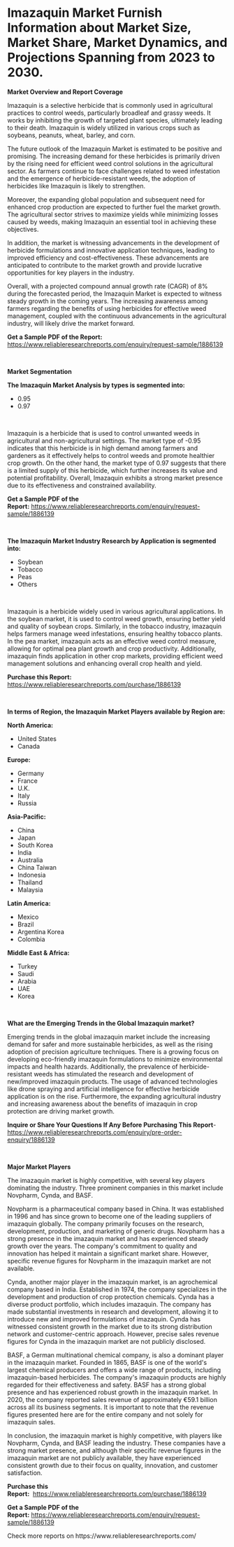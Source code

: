 <p><h1>Imazaquin Market Furnish Information about Market Size, Market Share, Market Dynamics, and Projections Spanning from 2023 to 2030.</h1></p><p><strong>Market Overview and Report Coverage</strong></p>
<p><p>Imazaquin is a selective herbicide that is commonly used in agricultural practices to control weeds, particularly broadleaf and grassy weeds. It works by inhibiting the growth of targeted plant species, ultimately leading to their death. Imazaquin is widely utilized in various crops such as soybeans, peanuts, wheat, barley, and corn.</p><p>The future outlook of the Imazaquin Market is estimated to be positive and promising. The increasing demand for these herbicides is primarily driven by the rising need for efficient weed control solutions in the agricultural sector. As farmers continue to face challenges related to weed infestation and the emergence of herbicide-resistant weeds, the adoption of herbicides like Imazaquin is likely to strengthen.</p><p>Moreover, the expanding global population and subsequent need for enhanced crop production are expected to further fuel the market growth. The agricultural sector strives to maximize yields while minimizing losses caused by weeds, making Imazaquin an essential tool in achieving these objectives.</p><p>In addition, the market is witnessing advancements in the development of herbicide formulations and innovative application techniques, leading to improved efficiency and cost-effectiveness. These advancements are anticipated to contribute to the market growth and provide lucrative opportunities for key players in the industry.</p><p>Overall, with a projected compound annual growth rate (CAGR) of 8% during the forecasted period, the Imazaquin Market is expected to witness steady growth in the coming years. The increasing awareness among farmers regarding the benefits of using herbicides for effective weed management, coupled with the continuous advancements in the agricultural industry, will likely drive the market forward.</p></p>
<p><strong>Get a Sample PDF of the Report:</strong> <a href="https://www.reliableresearchreports.com/enquiry/request-sample/1886139">https://www.reliableresearchreports.com/enquiry/request-sample/1886139</a></p>
<p>&nbsp;</p>
<p><strong>Market Segmentation</strong></p>
<p><strong>The Imazaquin Market Analysis by types is segmented into:</strong></p>
<p><ul><li>0.95</li><li>0.97</li></ul></p>
<p>&nbsp;</p>
<p><p>Imazaquin is a herbicide that is used to control unwanted weeds in agricultural and non-agricultural settings. The market type of -0.95 indicates that this herbicide is in high demand among farmers and gardeners as it effectively helps to control weeds and promote healthier crop growth. On the other hand, the market type of 0.97 suggests that there is a limited supply of this herbicide, which further increases its value and potential profitability. Overall, Imazaquin exhibits a strong market presence due to its effectiveness and constrained availability.</p></p>
<p><strong>Get a Sample PDF of the Report:</strong>&nbsp;<a href="https://www.reliableresearchreports.com/enquiry/request-sample/1886139">https://www.reliableresearchreports.com/enquiry/request-sample/1886139</a></p>
<p>&nbsp;</p>
<p><strong>The Imazaquin Market Industry Research by Application is segmented into:</strong></p>
<p><ul><li>Soybean</li><li>Tobacco</li><li>Peas</li><li>Others</li></ul></p>
<p>&nbsp;</p>
<p><p>Imazaquin is a herbicide widely used in various agricultural applications. In the soybean market, it is used to control weed growth, ensuring better yield and quality of soybean crops. Similarly, in the tobacco industry, imazaquin helps farmers manage weed infestations, ensuring healthy tobacco plants. In the pea market, imazaquin acts as an effective weed control measure, allowing for optimal pea plant growth and crop productivity. Additionally, imazaquin finds application in other crop markets, providing efficient weed management solutions and enhancing overall crop health and yield.</p></p>
<p><strong>Purchase this Report:</strong>&nbsp; <a href="https://www.reliableresearchreports.com/purchase/1886139">https://www.reliableresearchreports.com/purchase/1886139</a></p>
<p>&nbsp;</p>
<p><strong>In terms of Region, the Imazaquin Market Players available by Region are:</strong></p>
<p>
    <p> <strong> North America: </strong>
        <ul>
            <li>United States</li>
            <li>Canada</li>
        </ul>
        </p> 
    <p> <strong> Europe: </strong>
        <ul>
            <li>Germany</li>
            <li>France</li>
            <li>U.K.</li>
            <li>Italy</li>
            <li>Russia</li>
        </ul>
        </p> 
    <p> <strong> Asia-Pacific: </strong>
        <ul>
            <li>China</li>
            <li>Japan</li>
            <li>South Korea</li>
            <li>India</li>
            <li>Australia</li>
            <li>China Taiwan</li>
            <li>Indonesia</li>
            <li>Thailand</li>
            <li>Malaysia</li>
        </ul>
        </p> 
    <p> <strong> Latin America: </strong>
        <ul>
            <li>Mexico</li>
            <li>Brazil</li>
            <li>Argentina Korea</li>
            <li>Colombia</li>
        </ul>
        </p> 
    <p> <strong> Middle East & Africa: </strong>
        <ul>
            <li>Turkey</li>
            <li>Saudi</li>
            <li>Arabia</li>
            <li>UAE</li>
            <li>Korea</li>
        </ul>
    </p>
    </p>
<p>&nbsp;</p>
<p><strong>What are the Emerging Trends in the Global Imazaquin market?</strong></p>
<p><p>Emerging trends in the global imazaquin market include the increasing demand for safer and more sustainable herbicides, as well as the rising adoption of precision agriculture techniques. There is a growing focus on developing eco-friendly imazaquin formulations to minimize environmental impacts and health hazards. Additionally, the prevalence of herbicide-resistant weeds has stimulated the research and development of new/improved imazaquin products. The usage of advanced technologies like drone spraying and artificial intelligence for effective herbicide application is on the rise. Furthermore, the expanding agricultural industry and increasing awareness about the benefits of imazaquin in crop protection are driving market growth.</p></p>
<p><strong>Inquire or Share Your Questions If Any Before Purchasing This Report</strong>- <a href="https://www.reliableresearchreports.com/enquiry/pre-order-enquiry/1886139">https://www.reliableresearchreports.com/enquiry/pre-order-enquiry/1886139</a></p>
<p>&nbsp;</p>
<p><strong>Major Market Players</strong></p>
<p><p>The imazaquin market is highly competitive, with several key players dominating the industry. Three prominent companies in this market include Novpharm, Cynda, and BASF.</p><p>Novpharm is a pharmaceutical company based in China. It was established in 1996 and has since grown to become one of the leading suppliers of imazaquin globally. The company primarily focuses on the research, development, production, and marketing of generic drugs. Novpharm has a strong presence in the imazaquin market and has experienced steady growth over the years. The company's commitment to quality and innovation has helped it maintain a significant market share. However, specific revenue figures for Novpharm in the imazaquin market are not available.</p><p>Cynda, another major player in the imazaquin market, is an agrochemical company based in India. Established in 1974, the company specializes in the development and production of crop protection chemicals. Cynda has a diverse product portfolio, which includes imazaquin. The company has made substantial investments in research and development, allowing it to introduce new and improved formulations of imazaquin. Cynda has witnessed consistent growth in the market due to its strong distribution network and customer-centric approach. However, precise sales revenue figures for Cynda in the imazaquin market are not publicly disclosed.</p><p>BASF, a German multinational chemical company, is also a dominant player in the imazaquin market. Founded in 1865, BASF is one of the world's largest chemical producers and offers a wide range of products, including imazaquin-based herbicides. The company's imazaquin products are highly regarded for their effectiveness and safety. BASF has a strong global presence and has experienced robust growth in the imazaquin market. In 2020, the company reported sales revenue of approximately €59.1 billion across all its business segments. It is important to note that the revenue figures presented here are for the entire company and not solely for imazaquin sales.</p><p>In conclusion, the imazaquin market is highly competitive, with players like Novpharm, Cynda, and BASF leading the industry. These companies have a strong market presence, and although their specific revenue figures in the imazaquin market are not publicly available, they have experienced consistent growth due to their focus on quality, innovation, and customer satisfaction.</p></p>
<p><strong>Purchase this Report:</strong>&nbsp;&nbsp;<a href="https://www.reliableresearchreports.com/purchase/1886139">https://www.reliableresearchreports.com/purchase/1886139</a></p>
<p></p>
<p><strong>Get a Sample PDF of the Report:</strong>&nbsp;<a href="https://www.reliableresearchreports.com/enquiry/request-sample/1886139">https://www.reliableresearchreports.com/enquiry/request-sample/1886139</a></p>
<p>Check more reports on https://www.reliableresearchreports.com/</p>